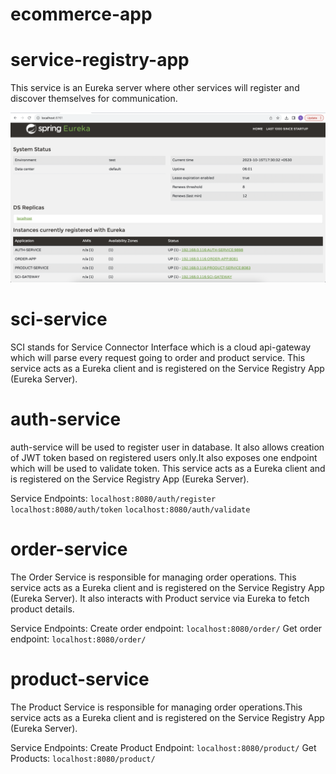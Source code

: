 # ecommerce-app

# service-registry-app
This service is an Eureka server where other services will register and discover themselves for communication.

![eureka-server](https://github.com/SachinMittal101/ecommerce-app/blob/main/images/eureka-server.png)

# sci-service
SCI stands for Service Connector Interface which is a cloud api-gateway which will parse every request going to order and product service.
This service acts as a Eureka client and is registered on the Service Registry App (Eureka Server).

# auth-service
auth-service will be used to register user in database. It also allows creation of JWT token based on registered users
only.It also exposes one endpoint which will be used to validate token.
This service acts as a Eureka client and is registered on the Service Registry App (Eureka Server).

Service Endpoints:
`localhost:8080/auth/register`
`localhost:8080/auth/token`
`localhost:8080/auth/validate`

# order-service
The Order Service is responsible for managing order operations. This service acts as a Eureka client and is registered on the Service Registry App (Eureka Server).
It also interacts with Product service via Eureka to fetch product details.

Service Endpoints:
Create order endpoint: `localhost:8080/order/`
Get order endpoint: `localhost:8080/order/`

# product-service
The Product Service is responsible for managing order operations.This service acts as a Eureka client and is registered on the Service Registry App (Eureka Server).

Service Endpoints:
Create Product Endpoint: `localhost:8080/product/`
Get Products: `localhost:8080/product/`
